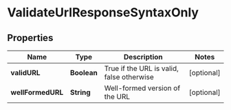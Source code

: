 
# ValidateUrlResponseSyntaxOnly

## Properties
Name | Type | Description | Notes
------------ | ------------- | ------------- | -------------
**validURL** | **Boolean** | True if the URL is valid, false otherwise |  [optional]
**wellFormedURL** | **String** | Well-formed version of the URL |  [optional]



